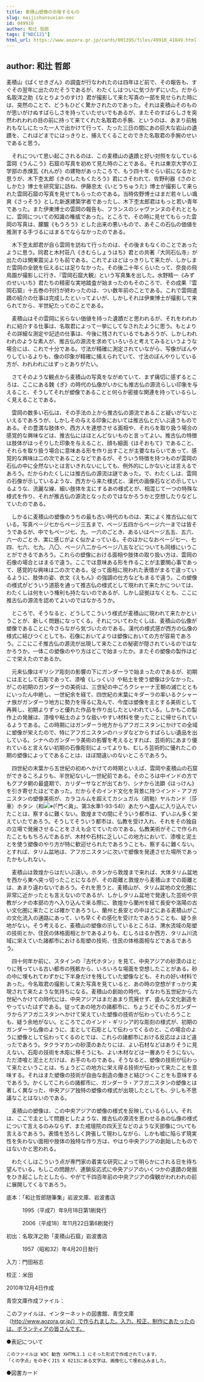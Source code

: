 ```yaml
---
title: 麦積山塑像の示唆するもの
slug: maijishansuxian-eec
id: 049910
author: 和辻 哲郎
tags: ["NDC121"]
html_url: https://www.aozora.gr.jp/cards/001395/files/49910_41849.html
---
```


## author: 和辻 哲郎

麦積山《ばくせきざん》の調査が行なわれたのは四年ほど前で、その報告も、すぐその翌年に出たのだそうであるが、わたくしはついに気づかずにいた。だから名取洋之助《なとりようのすけ》君が撮影して来た写真の一部を見せられた時には、突然のことで、どうもひどく驚かされたのであった。それは麦積山そのものが思いがけぬすばらしさを持っていたせいでもあるが、またそのすばらしさを突然われわれの目の前に持って来てくれた名取君の手腕、というのは、あまり前触れもなしにたった一人で出かけて行って、たった三日の間にあの巨大な岩山の遺蹟を、これほどまでにはっきりと、捕えてくることのできた名取君の手腕のせいであると思う。

　それについて思い起こされるのは、この麦積山の遺蹟と好い対照をなしている雲岡《うんこう》石窟の写真を初めて見た時のことである。それは東京大学の工学部の赤煉瓦《れんが》の建物があったころで、もう四十年ぐらい前になるかと思うが、木下杢太郎《きのしたもくたろう》君にさそわれて、佐野利器《さのとしかた》博士を研究室に訪ね、伊藤忠太《いとうちゅうた》博士が撮影して来られた雲岡石窟の写真を見せてもらったのである。当時佐野博士はまだ若々しい颯爽《さっそう》とした新進建築学者であったし、木下杢太郎君はもっと若い青年であった。また伊東博士の雲岡の報告も、フランスのシャヴァンヌのそれとともに、雲岡についての知識の権威であった。ところで、その時に見せてもらった雲岡の写真は、朦朧《もうろう》とした出来の悪いもので、あそこの石仏の価値を推測する手づるにはまるでならなかったのである。

　木下杢太郎君が自ら雲岡を訪ねて行ったのは、その後まもなくのことであったように思う。同君と木村荘八《きむらしょうはち》君との共著『大同石仏寺』が出たのは関東震災よりも前である。これでよほどはっきりして来たが、しかしまだ雲岡の全貌を伝えるには足りなかった。その後二十年くらいたって、奈良の飛鳥園が撮影しに行き、『雲岡石窟大観』という写真集を出した。水野精一《みずのせいいち》君たちの精密な実地踏査が始まったのもそのころで、その成果『雲岡石窟』十五巻の刊行が終わったのは、つい数年前のことである。これで雲岡遣蹟の紹介の仕事は完成したといってよいが、しかしそれは伊東博士が撮影して来られてから、半世紀たってのことである。

　麦積山はその雲岡に劣らない価値を持った遺蹟だと思われるが、それをわれわれに紹介する仕事は、名取君によって一挙にしてなされたように思う。もとよりその詳細な測定や記述の仕事は、今後に残されているでもあろうが、しかしわれわれのような素人が、推古仏の源流を求めていろいろと考えてみるというような場合には、これで十分である。寸法が精確に測定されていながら、写像がぼんやりしているよりも、像の印象が精確に捕えられていて、寸法のぼんやりしている方が、われわれにはずっとありがたい。



　さてそのような観点から麦積山の写真をながめていて、まず痛切に感ずるところは、ここにある魏《ぎ》の時代の仏像がいかにも推古仏の源流らしい印象を与えること、そうしてそれが塑像であることと何らか密接な関連を持っているらしく見えることである。

　雲岡の数多い石仏は、その手法の上から推古仏の源流であること疑いがないといえるであろうが、しかしその与える印象においては推古仏とだいぶ違うものである。その豊満な肢体や、西方人を連想させる面相や、それらを取り扱う場合の感覚的な興味などは、推古仏にはほとんどないものと言ってよい。推古仏の特徴は肢体がほっそりした印象を与えること、顔も細面《ほそおもて》であること、それらを取り扱う場合に意味ある形を作り出すことが主要なねらいであって、感覚的な興味は二の次であることなどであるが、そういう特徴を持つものが雲岡の石仏の中に全然ないとは言いきれないにしても、例外的にしかないとは言えるであろう。だからわたくしには推古仏の源流は謎であった。で、わたくしは、雲岡の石像が示しているような、西方から来た様式と、漢代の画像石などの示しているような、流麗な線、細い肢体を主にするあの様式とが、相混じて一つの特殊な様式を作り、それが推古仏の源流となったのではなかろうかと空想したりなどしていたのである。

　しかるに麦積山の塑像のうちの最も古い時代のものは、実によく推古仏に似ている。写真ページ七からページ三五まで、ページ五四からページ六一までは皆そうであるが、中でもページ七、九、一六のごとき、あるいはページ五五、五六、六一のごとき、実に感じがよく似かよっている。そのほかになおページ七一、七四、七六、七九、八〇、ページ八二からページ八五などについても同様にいうことができるであろう。これらの塑像における面相や肢体の取り扱い方は、雲岡の石像の場合とはまるで違う。ここでは意味ある形を作ることが主要関心事であって、感覚的な興味は二の次である。従って面相に現われた表情がまるで違っているように、肢体の姿、衣文《えもん》の強調の仕方などもまるで違う。この塑像の様式がどういう道筋を通って推古仏の様式として現われて来たかについては、わたくしは何をいう権利も持たないのであるが、しかし証拠はなくとも、ここに推古仏の源流を認めてよいのではなかろうか。

　ところで、そうなると、どうしてこういう様式が麦積山に現われて来たかということが、新しく問題になってくる。それについてわたくしは、麦積山の仏像が塑像であることに今さらながら気づいたのである。漢代の様式感が西方の仏像の様式に結びつくとしても、石像においてよりは塑像においての方が容易であろう。ここにこそ推古仏の源流が出現して来たことの秘密が隠されているのではなかろうか。一体この塑像のやり方はどこで始まったか。またその塑像の製作はどこで栄えたのであるか。

　元来仏像はギリシア彫刻の影響の下にガンダーラで始まったのであるが、初期には主として石彫であって、漆喰《しっくい》や粘土を使う塑像は少なかった。がこの初期のガンダーラの美術は、三世紀の中ごろクシャーナ王朝の滅亡とともにいったん中絶し、一世紀余を経て、四世紀の末葉にキダーラの率いるクシャーナ族がガンダーラ地方に勢力を得るに及んで、今度は塑像を主とする美術として再興し、初期よりずっと優れた作品を作り出したといわれている。しかもこの製作上の発展は、漆喰や粘土のような扱いやすい材料を使ったことに帰せられているようである。この時期にはガンダーラ地方からアフガニスタンにかけての全域に塑像が栄えたので、特にアフガニスタンのハッダなどからすばらしい遺品を出している。シナへのガンダーラ美術の影響を考えるとすれば、芸術的にあまり優れていると言えない初期の石像彫刻によってよりも、むしろ芸術的に優れたこの期の塑像によってであることは、ほぼ間違いのないところであろう。

　四世紀の末葉から五世紀の初めへかけての時期といえば、雲岡や麦積山の石窟ができるころよりも、半世紀ないし一世紀前である。そのころは中インドの方でもグプタ朝の最盛期で、カリダーサなどが出ており、シナから法顕《ほっけん》を引き寄せたほどであった。だからそのインド文化を背景に持つインド・アフガニスタンの塑像美術が、カラコルムを超えてカシュガル（疏勒）ヤルカンド（莎車）ホタン（和![※(「門＜眞」、第3水準1-93-54)](https://www.aozora.gr.jp/cards/001395/files/../../../gaiji/1-93/1-93-54.png)）あたりへ盛んに入り込んでいたことは、察するに難くない。敦煌までの間にそういう都市は、ずいぶん多く栄えていたであろう。そうしてそういう都市は、仏教を受け入れ、それをその独自の立場で発展させることをさえも企てていたのである。仏教美術がそこで作られたことももちろんであるが、木材や石材に乏しいこの地方において、漆喰と泥土とを使う塑像のやり方が特に歓迎せられたであろうことも、察するに難くない。とすれば、タリム盆地は、アフガニスタンに次いで塑像を発達させた場所であったかもしれない。

　麦積山は敦煌からはだいぶ遠い。ホタンから敦煌まで来れば、大体タリム盆地を西から東へ突っ切ったことになるが、その距離と敦煌から麦積山までの距離とは、あまり違わないであろう。それを思うと、麦積山が、タリム盆地の文化圏に非常に近かったとも言えないのであるが、しかしタリム盆地で発達した芸術や宗教がシナの本部の方へ入り込んで来る際に、敦煌から蘭州を経て長安や洛陽の古い文化圏に来たことは確かであろうし、蘭州と長安との中ほどにある麦積山がこの文化流入の通路にあって、いち早くその感化を受けたであろうことも、疑う余地がない。そう考えると、麦積山の塑像の示しているところは、渭水流域の彫塑の技術とか、住民の体格面相とかであるよりも、むしろはるか西方、タリム川流域に栄えていた諸都市における彫塑の技術、住民の体格面相などであるであろう。

　四十何年か前に、スタインの『古代ホタン』を見て、中央アジアの砂漠のほとりに残っている古い都市の残骸から、いろいろな場面を空想したことがある。砂の中に埋もれてわずかに下半身だけを残していた塑像なども、それの好い材料であった。今名取君の撮影して来た写真を見ていると、あの時の空想がすっかり実現されて来たような気持ちになる。麦積山の創始の時代、すなわち五世紀から六世紀へかけての時代には、中央アジアはまだあまり荒廃せず、盛んな文化創造をやっていたはずである。従ってあの地方の諸都市に、ちょうどそのころガンダーラからアフガニスタンへかけて栄えていた塑像の技術が伝わっていたろうことも、疑う余地がない。ところでこのインド・ギリシア的な彫刻の様式が、初期のガンダーラ仏像のように、主として石彫として伝わってくるのと、この場合のように塑像として伝わってくるのとでは、これらの諸都市における反応はよほど違ったであろう。タクラマカンの砂漠のあたりには、よい石材などはありそうに見えない。石彫の技術を木彫に移そうにも、よい木材などは一層ありそうにない。ただ漆喰と泥土とだけは、お手のものである。そうなると、塑像の技術が伝わって来たということは、ちょうどこの地方に栄え得る技術が伝わって来たことを意味する。それはまた塑像の技術が自由な創造の働きと結びつくことをも意味するであろう。かくしてこれらの諸都市に、ガンダーラ・アフガニスタンの塑像とは著しく異なった、中央アジア独特の塑像の様式が出現したとしても、少しも不思議なことはないのである。

　麦積山の塑像は、この中央アジアの塑像の様式を反映しているらしい。それは、ここで主として問題としたような、推古仏の源流を思わせるあの仏像の様式について言えるのみならず、また戒壇院の四天王などのような天部像についても言えるであろう。表情を恐ろしく誇張して現わしながら、しかも嘘に陥らず現実性を失わない面相や肢体の独特な作り方は、やはり中央アジアの創始したものではないかと思われる。

　わたくしはこういう点が専門家の着実な研究によって明らかにされる日を待ち望んでいる。もしこの問題が、連鎖反応式に中央アジアのいくつかの遺蹟の発掘をひき起こしたとしたら、やがて千四百年前の中央アジアの偉観がわれわれの前に展開してくるであろう。













底本：「和辻哲郎随筆集」岩波文庫、岩波書店

　　　1995（平成7）年9月18日第1刷発行

　　　2006（平成18）年11月22日第6刷発行

初出：名取洋之助「麦積山石窟」岩波書店

　　　1957（昭和32）年4月20日発行

入力：門田裕志

校正：米田

2010年12月4日作成

青空文庫作成ファイル：

このファイルは、インターネットの図書館、青空文庫（http://www.aozora.gr.jp/）で作られました。入力、校正、制作にあたったのは、ボランティアの皆さんです。











●表記について


	このファイルは W3C 勧告 XHTML1.1 にそった形式で作成されています。
	「くの字点」をのぞくJIS X 0213にある文字は、画像化して埋め込みました。







●図書カード